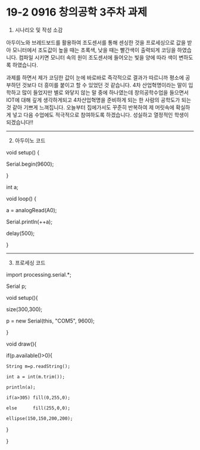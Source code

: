 # 19-2 0916 창의공학 3주차 과제
1. 시나리오 및 작성 소감

아두이노와 브레드보드를 활용하여 조도센서를 통해 센싱한 것을 프로세싱으로 값을 받아 모니터에서
조도값이 높을 때는 초록색, 낮을 때는 빨간색이 출력되게 코딩을 하였습니다. 컴파일 시키면 모니터
속의 원이 조도센서에 들어오는 빛을 양에 따라 색이 변하도록 하였습니다. 

과제를 하면서 제가 코딩한 값이 눈에 바로바로 즉각적으로 결과가 따르니까 평소에 공부하던 것보다 더
흥미를 붙이고 할 수 있었던 것 같습니다. 4차 산업혁명이라는 말이 입학하고 많이 들었지만 별로 와닿지
않는 말 중에 하나였는데 창의공학수업을 들으면서 IOT에 대해 깊게 생각하게되고 4차산업혁명을 준비하게 되는
한 사람의 공학도가 되는 것 같아 기쁘게 느껴집니다. 오늘부터 집에가서도 꾸준히 반복하여 제 머릿속에 확실하게 
넣고 다음 수업에도 적극적으로 참여하도록 하겠습니다. 성실하고 열정적인 학생이 되겠습니다!!

-------------------------------------------------------------------------------------------------------------

2. 아두이노 코드

void setup() {

 Serial.begin(9600);
 
}

int a;

void loop() {

  a = analogRead(A0);
  
  Serial.println(++a);
  
  delay(500);
  
}

-------------------------------------------------------------------------------------------------------------

3. 프로세싱 코드

import processing.serial.*;

Serial p;

void setup(){

  size(300,300);
  
  p = new Serial(this, "COM5", 9600);
  
}

void draw(){

  if(p.available()>0){
  
    String m=p.readString();
    
    int a = int(m.trim());
    
    println(a);
    
    if(a>305) fill(0,255,0);
    
    else      fill(255,0,0);
    
    ellipse(150,150,200,200);
    
  }
  
}
 

 

 
